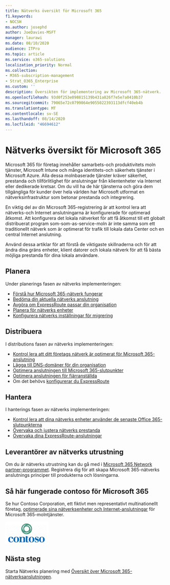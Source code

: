 ```yaml
---
title: Nätverks översikt för Microsoft 365
f1.keywords:
- NOCSH
ms.author: josephd
author: JoeDavies-MSFT
manager: laurawi
ms.date: 08/10/2020
audience: ITPro
ms.topic: article
ms.service: o365-solutions
localization_priority: Normal
ms.collection:
- M365-subscription-management
- Strat_O365_Enterprise
ms.custom: ''
description: Översikten för implementering av Microsoft 365-nätverk.
ms.openlocfilehash: 93d0f253e098815139b431a826f7e5e7a0410b37
ms.sourcegitcommit: 79065e72c0799064e9055022393113dfcf40eb4b
ms.translationtype: MT
ms.contentlocale: sv-SE
ms.lasthandoff: 08/14/2020
ms.locfileid: "46694612"
---
```

# <a name="networking-roadmap-for-microsoft-365"></a>Nätverks översikt för Microsoft 365

Microsoft 365 för företag innehåller samarbets-och produktivitets moln tjänster, Microsoft Intune och många identitets-och säkerhets tjänster i Microsoft Azure. Alla dessa molnbaserade tjänster kräver säkerhet, prestanda och tillförlitlighet för anslutningar från klientenheter via Internet eller dedikerade kretsar. Om du vill ha de här tjänsterna och göra dem tillgängliga för kunder över hela världen har Microsoft utformat en nätverksinfrastruktur som betonar prestanda och integrering. 

En viktig del av din Microsoft 365-registrering är att kontrol lera att nätverks-och Internet anslutningarna är konfigurerade för optimerad åtkomst. Att konfigurera det lokala nätverket för att få åtkomst till ett globalt distribuerat program som-som-as-service-moln är inte samma som ett traditionellt nätverk som är optimerat för trafik till lokala data Center och en central Internet anslutning. 

Använd dessa artiklar för att förstå de viktigaste skillnaderna och för att ändra dina gräns enheter, klient datorer och lokala nätverk för att få bästa möjliga prestanda för dina lokala användare.

## <a name="plan"></a>Planera

Under planerings fasen av nätverks implementeringen:

- [Förstå hur Microsoft 365-nätverk fungerar](microsoft-365-networking-overview.md)
- [Bedöma din aktuella nätverks anslutning](assessing-network-connectivity.md)
- [Avgöra om ExpressRoute passar din organisation](network-planning-with-expressroute.md)
- [Planera för nätverks enheter](plan-for-network-devices.md)
- [Konfigurera nätverks inställningar för migrering](network-and-migration-planning.md)

## <a name="deploy"></a>Distribuera

I distributions fasen av nätverks implementeringen:

- [Kontrol lera att ditt företags nätverk är optimerat för Microsoft 365-anslutning](set-up-network-for-microsoft-365.md)
- [Lägga till DNS-domäner för din organisation](https://docs.microsoft.com/microsoft-365/admin/setup/add-domain)
- [Optimera anslutningen till Microsoft 365-slutpunkter](microsoft-365-ip-web-service.md)
- [Optimera anslutningen för fjärranställda](microsoft-365-vpn-split-tunnel.md)
- Om det behövs [konfigurerar du ExpressRoute](azure-expressroute.md)

## <a name="manage"></a>Hantera

I hanterings fasen av nätverks implementeringen:

- [Kontrol lera att dina nätverks enheter använder de senaste Office 365-slutpunkterna](microsoft-365-endpoints.md)
- [Övervaka och justera nätverks prestanda](network-planning-and-performance.md)
- [Övervaka dina ExpressRoute-anslutningar](managing-expressroute-for-connectivity.md)

## <a name="network-equipment-vendors"></a>Leverantörer av nätverks utrustning

Om du är nätverks utrustning kan du gå med i [Microsoft 365 Network partner-programmet](microsoft-365-networking-partner-program.md). Registrera dig för att skapa Microsoft 365-nätverks anslutnings principer till produkterna och lösningarna. 

## <a name="how-contoso-did-networking-for-microsoft-365"></a>Så här fungerade contoso för Microsoft 365

Se hur Contoso Corporation, ett fiktivt men representativt multinationellt företag, [optimerade sina nätverksenheter och Internet-anslutningar](contoso-networking.md) för Microsoft 365-molntjänster.

![Contoso Corporation](../media/contoso-overview/contoso-icon.png)

## <a name="next-step"></a>Nästa steg

Starta Nätverks planering med [Översikt över Microsoft 365-nätverksanslutningen](microsoft-365-networking-overview.md).
